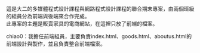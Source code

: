 這是大二的多媒體程式設計課程與網路程式設計課程的聯合期末專案，由兩個班級的組員分為前端與後端來合作完成。<br>
此專案的主題是販賣家具的電商網站，在這裡只放了前端的檔案。<br>

chiao0：我擔任前端組員，主要負責index.html、goods.html、aboutus.html的前端設計與製作，並且負責整合前端檔案。
